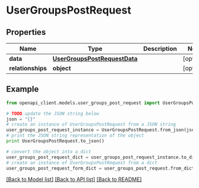 # UserGroupsPostRequest


## Properties
Name | Type | Description | Notes
------------ | ------------- | ------------- | -------------
**data** | [**UserGroupsPostRequestData**](UserGroupsPostRequestData.md) |  | [optional] 
**relationships** | **object** |  | [optional] 

## Example

```python
from openapi_client.models.user_groups_post_request import UserGroupsPostRequest

# TODO update the JSON string below
json = "{}"
# create an instance of UserGroupsPostRequest from a JSON string
user_groups_post_request_instance = UserGroupsPostRequest.from_json(json)
# print the JSON string representation of the object
print UserGroupsPostRequest.to_json()

# convert the object into a dict
user_groups_post_request_dict = user_groups_post_request_instance.to_dict()
# create an instance of UserGroupsPostRequest from a dict
user_groups_post_request_form_dict = user_groups_post_request.from_dict(user_groups_post_request_dict)
```
[[Back to Model list]](../README.md#documentation-for-models) [[Back to API list]](../README.md#documentation-for-api-endpoints) [[Back to README]](../README.md)


